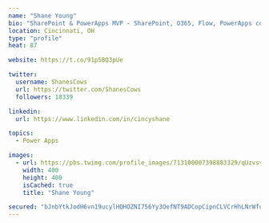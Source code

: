 ```yaml
---
name: "Shane Young"
bio: "SharePoint & PowerApps MVP - SharePoint, O365, Flow, PowerApps consulting? @PowerApps911 | Pure Snark? You found it."
location: Cincinnati, OH
type: "profile"
heat: 87

website: https://t.co/91p5BQ3pUe

twitter:
  username: ShanesCows
  url: https://twitter.com/ShanesCows
  followers: 18339

linkedin:
  url: https://www.linkedin.com/in/cincyshane

topics:
  - Power Apps

images:
  - url: https://pbs.twimg.com/profile_images/713100007398883329/qUzvsvQ3_400x400.jpg
    width: 400
    height: 400
    isCached: true
    title: "Shane Young"

secured: "bJnbYtkJodH6vn19ucylHQHOZNI756Yy3OefNT9ADCopCipnCLVCrHhLNrWfuvdSzCo/lwTSBRTVltwzY1pYCGieMNKJf0pMZ1N4djmfklDmAVISjyedwvbOeishAL1V18W34ujPnOjR43VN6IzzEy4+oHvuKMKSqzE+boGkCYVw66JPA6yfUiZxG78ZVN0l+9qyfSV2IYrFBS75SpmMMohZ63hYHIjNlBexdzE5OeBYM8A1R7dGv0ciAUH3EW80IB26qFpA4gGgg4THkgpc6XsRTWaiwwO6oo1PvI+XoFdKMw7rATJ/DC4Ydtl0i2Hu9FGuLurXoRwI5Zs4Hp3eenfxpyrU2YIouEXUtC/iCo4NfMEY5ZcKhDbxGVFo9QHYJdp98d5yVQOMUHMQT+qlUPGvOcTc2PFrvRSfchp67L8=;fwaivY8C/8eWtVGEAY+dqQ=="
---
```


